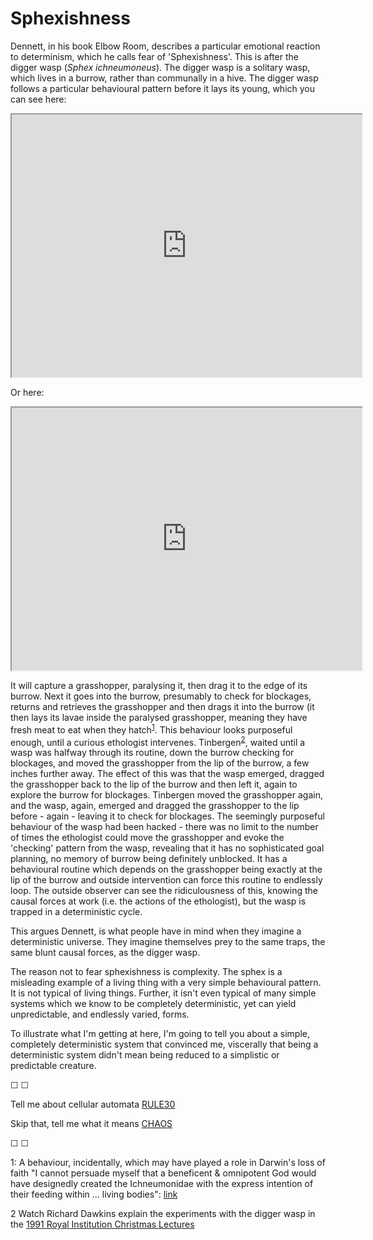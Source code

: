 # Sphexishness

Dennett, in his book Elbow Room, describes a particular emotional reaction to determinism, which he calls fear of 'Sphexishness'. This is after the digger wasp (*Sphex ichneumoneus*). The digger wasp is a solitary wasp, which lives in a burrow, rather than communally in a hive. The digger wasp follows a particular behavioural pattern before it lays its young, which you can see here:

<iframe width="560" height="420" src="https://www.youtube.com/embed/5t2p4ukzL74?color=white&theme=light"></iframe>

Or here:

<iframe width="560" height="420" src="https://www.youtube.com/embed/9J-ltOtDuh4?color=white&theme=light"></iframe>

It will capture a grasshopper, paralysing it, then drag it to the edge of its burrow. Next it goes into the burrow, presumably to check for blockages, returns and retrieves the grasshopper and then drags it into the burrow (it then lays its lavae inside the paralysed grasshopper, meaning they have fresh meat to eat when they hatch<sup>[1](#footnote1)</sup>. This behaviour looks purposeful enough, until a curious ethologist intervenes. Tinbergen<sup>[2](#footnote2)</sup>, waited until a wasp was halfway through its routine, down the burrow checking for blockages, and moved the grasshopper from the lip of the burrow, a few inches further away. The effect of this was that the wasp emerged, dragged the grasshopper back to the lip of the burrow and then left it, again to explore the burrow for blockages. Tinbergen moved the grasshopper again, and the wasp, again, emerged and dragged the grasshopper to the lip before - again - leaving it to check for blockages. The seemingly purposeful behaviour of the wasp had been hacked - there was no limit to the number of times the ethologist could move the grasshopper and evoke the 'checking' pattern from the wasp, revealing that it has no sophisticated goal planning, no memory of burrow being definitely unblocked. It has a behavioural routine which depends on the grasshopper being exactly at the lip of the burrow and outside intervention can force this routine to endlessly loop. The outside observer can see the ridiculousness of this, knowing the causal forces at work (i.e. the actions of the ethologist), but the wasp is trapped in a deterministic cycle.

This argues Dennett, is what people have in mind when they imagine a deterministic universe. They imagine themselves prey to the same traps, the same blunt causal forces, as the digger wasp.

The reason not to fear sphexishness is complexity. The sphex is a misleading example of a living thing with a very simple behavioural pattern. It is not typical of living things. Further, it isn't even typical of many simple systems which we know to be completely deterministic, yet can yield unpredictable, and endlessly varied, forms.

To illustrate what I'm getting at here, I'm going to tell you about a simple, completely deterministic system that convinced me, viscerally that being a deterministic system didn't mean being reduced to a simplistic or predictable creature.

&#9744; &#9744;

Tell me about cellular automata [RULE30](https://twitter.com/intent/tweet?text=@ChoiceEngine%20RULE%2030)

Skip that, tell me what it means [CHAOS](https://twitter.com/intent/tweet?text=@ChoiceEngine%20CHAOS)

&#9744; &#9744;

<a name="footnote1">1</a>: A behaviour, incidentally, which may have played a role in Darwin's loss of faith "I cannot persuade myself that a beneficent & omnipotent God would have designedly created the Ichneumonidae with the express intention of their feeding within ... living bodies": [link](http://www.asa3.org/ASA/PSCF/2001/PSCF9-01Miles.html)

<a name="footnote1">2</a> Watch Richard Dawkins explain the experiments with the digger wasp in the [1991 Royal Institution Christmas Lectures](https://www.youtube.com/watch?v=CFn4hCZ3g9w)
